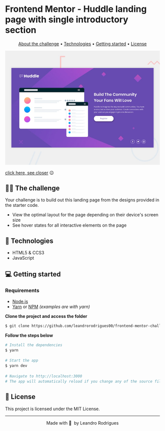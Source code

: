 # Frontend Mentor - Huddle landing page with single introductory section

<p align="center">
  <a href="#-the-challenge">About the challenge</a> •
  <a href="#-technologies">Technologies</a> •
  <a href="#-getting-started">Getting started</a> •
  <a href="#-license">License</a>
</p>

![Design preview for the Calculator app coding challenge](./design/desktop-preview.jpg)

[click here, see closer](https://huddle-landing-page-cs.netlify.app/) 😉

## 👩‍💻 The challenge

Your challenge is to build out this landing page from the designs provided in the starter code.

- View the optimal layout for the page depending on their device's screen size
- See hover states for all interactive elements on the page

## 🚀 Technologies

- HTML5 & CCS3
- JavaScript

## 💻 Getting started

### Requirements

- [Node.js](https://nodejs.org/en/)
- [Yarn](https://classic.yarnpkg.com/) or [NPM](https://www.npmjs.com/) _(examples are with yarn)_

**Clone the project and access the folder**

```bash
$ git clone https://github.com/leandrorodrigues00/frontend-mentor-challenges/tree/main/react-next-challenges/huddle-landing-page && cd huddle-landing-page
```

**Follow the steps below**

```bash
# Install the dependencies
$ yarn

# Start the app
$ yarn dev

# Navigate to http://localhost:3000
# The app will automatically reload if you change any of the source files.
```

## 📝 License

This project is licensed under the MIT License.

---

<p align="center">
  Made with 💜&nbsp; by  Leandro Rodrigues
</p>
